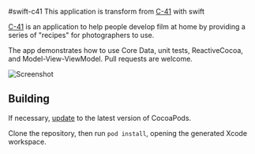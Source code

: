 #swift-c41
This application is transform from [C-41](https://github.com/ashfurrow/C-41) with swift

[C-41](https://github.com/ashfurrow/C-41) is an application to help people develop film at home by providing a series of "recipes" for photographers to use.

The app demonstrates how to use Core Data, unit tests, ReactiveCocoa, and Model-View-ViewModel. Pull requests are welcome. 

![Screenshot](https://raw.github.com/ashfurrow/C-41/master/screenshot.png)

Building 
----------------

If necessary, [update](http://guides.cocoapods.org/using/getting-started.html#updating-cocoapods) to the latest version of CocoaPods.

Clone the repository, then run `pod install`, opening the generated Xcode workspace. 


